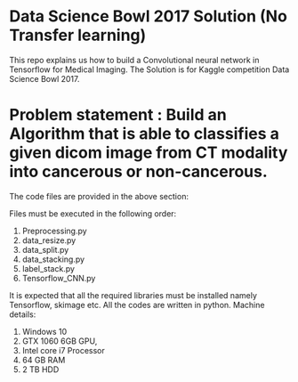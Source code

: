 # Data Science Bowl 2017 Solution (No Transfer learning)
This repo explains us how to build a Convolutional neural network in Tensorflow for Medical Imaging.
The Solution is for Kaggle competition Data Science Bowl 2017.

# Problem statement : Build an Algorithm that is able to classifies a given dicom image from CT modality into cancerous or non-cancerous.

The code files are provided in the above section:

Files must be executed in the following order:

1. Preprocessing.py
2. data_resize.py
3. data_split.py
4. data_stacking.py
5. label_stack.py
6. Tensorflow_CNN.py

It is expected that all the required libraries must be installed namely Tensorflow, skimage etc.
All  the codes are written in python.
Machine details:
1. Windows 10
2. GTX 1060 6GB GPU,
3. Intel core i7 Processor 
4. 64 GB RAM
5. 2 TB HDD
